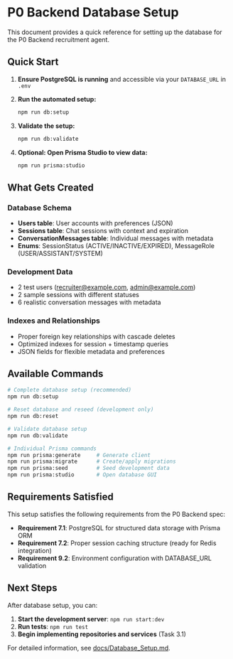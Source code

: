 # P0 Backend Database Setup

This document provides a quick reference for setting up the database for the P0 Backend recruitment agent.

## Quick Start

1. **Ensure PostgreSQL is running** and accessible via your `DATABASE_URL` in `.env`

2. **Run the automated setup:**
   ```bash
   npm run db:setup
   ```

3. **Validate the setup:**
   ```bash
   npm run db:validate
   ```

4. **Optional: Open Prisma Studio to view data:**
   ```bash
   npm run prisma:studio
   ```

## What Gets Created

### Database Schema
- **Users table**: User accounts with preferences (JSON)
- **Sessions table**: Chat sessions with context and expiration
- **ConversationMessages table**: Individual messages with metadata
- **Enums**: SessionStatus (ACTIVE/INACTIVE/EXPIRED), MessageRole (USER/ASSISTANT/SYSTEM)

### Development Data
- 2 test users (recruiter@example.com, admin@example.com)
- 2 sample sessions with different statuses
- 6 realistic conversation messages with metadata

### Indexes and Relationships
- Proper foreign key relationships with cascade deletes
- Optimized indexes for session + timestamp queries
- JSON fields for flexible metadata and preferences

## Available Commands

```bash
# Complete database setup (recommended)
npm run db:setup

# Reset database and reseed (development only)
npm run db:reset

# Validate database setup
npm run db:validate

# Individual Prisma commands
npm run prisma:generate     # Generate client
npm run prisma:migrate      # Create/apply migrations  
npm run prisma:seed         # Seed development data
npm run prisma:studio       # Open database GUI
```

## Requirements Satisfied

This setup satisfies the following requirements from the P0 Backend spec:

- **Requirement 7.1**: PostgreSQL for structured data storage with Prisma ORM
- **Requirement 7.2**: Proper session caching structure (ready for Redis integration)
- **Requirement 9.2**: Environment configuration with DATABASE_URL validation

## Next Steps

After database setup, you can:

1. **Start the development server**: `npm run start:dev`
2. **Run tests**: `npm run test`
3. **Begin implementing repositories and services** (Task 3.1)

For detailed information, see [docs/Database_Setup.md](docs/Database_Setup.md).